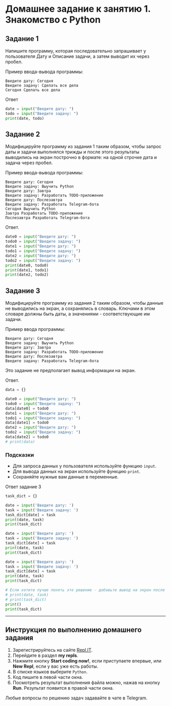 # Домашнее задание к занятию 1. Знакомство с Python

## Задание 1
Напишите программу, которая последовательно запрашивает у пользователя Дату и Описание задачи, а затем выводит их через пробел.

Пример ввода-вывода программы: 
```
Введите дату: Сегодня
Введите задачу: Сделать все дела
Сегодня Сделать все дела
```
Ответ  
```python
date = input("Введите дату: ")
todo = input("Введите задачу: ")
print(date, todo)
```

## Задание 2
Модифицируйте программу из задания 1 таким образом, чтобы запрос даты и задачи выполнялся трижды и после этого результаты выводились на экран построчно в формате: на одной строчке дата и задача через пробел.

Пример ввода-вывода программы:
```
Введите дату: Сегодня
Введите задачу: Выучить Python
Введите дату: Завтра
Введите задачу: Разработать TODO-приложение
Введите дату: Послезавтра
Введите задачу: Разработать Telegram-бота
Сегодня Выучить Python
Завтра Разработать TODO-приложение
Послезавтра Разработать Telegram-бота
```
Ответ.
```python
date0 = input("Введите дату: ")
todo0 = input("Введите задачу: ")
date1 = input("Введите дату: ")
todo1 = input("Введите задачу: ")
date2 = input("Введите дату: ")
todo2 = input("Введите задачу: ")
print(date0, todo0)
print(date1, todo1)
print(date2, todo2)
```

## Задание 3
Модифицируйте программу из задания 2 таким образом, чтобы данные не выводились на экран, а сохранялись в словарь. Ключами в этом словаре должны быть даты, а значениями - соответствующие им задачи.

Пример ввода программы:
```
Введите дату: Сегодня
Введите задачу: Выучить Python
Введите дату: Завтра
Введите задачу: Разработать TODO-приложение
Введите дату: Послезавтра
Введите задачу: Разработать Telegram-бота
```
Это задание не предполагает вывод информации на экран.

Ответ.
```python
data = {}

date0 = input("Введите дату: ")
todo0 = input("Введите задачу: ")
data[date0] = todo0
date1 = input("Введите дату: ")
todo1 = input("Введите задачу: ")
data[date1] = todo0
date2 = input("Введите дату: ")
todo2 = input("Введите задачу: ")
data[date2] = todo0
# print(data)
```

### Подсказки 
* Для запроса данных у пользователя используйте функцию `input`.
* Для вывода данных на экран используйте функцию `print`.
* Сохраняйте нужные вам данные в переменные.

Ответ задание 3  

```python
task_dict = {}

date = input('Введите дату: ')
task = input('Введите задачу: ')
task_dict[date] = task
print(date, task)
print(task_dict)

date = input('Введите дату: ')
task = input('Введите задачу: ')
task_dict[date] = task
print(date, task)
print(task_dict)

date = input('Введите дату: ')
task = input('Введите задачу: ')
task_dict[date] = task
print(date, task)
print(task_dict)

# Если хотите лучше понять это решение - добавьте вывод на экран после каждого пользовательского ввода
# print(date, task)
# print(task_dict)
print()
print(task_dict)
```

***

## Инструкция по выполнению домашнего задания

1. Зарегистрируйтесь на сайте [Repl.IT](http://repl.it/).
2. Перейдите в раздел **my repls**.
3. Нажмите кнопку **Start coding now!**, если приступаете впервые, или **New Repl**, если у вас уже есть работы.
4. В списке языков выберите `Python`.
5. Код пишите в левой части окна.
6. Посмотреть результат выполнения файла можно, нажав на кнопку **Run**. Результат появится в правой части окна.

Любые вопросы по решению задач задавайте в чате в Telegram.

